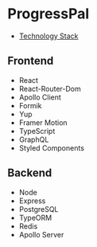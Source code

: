 # ProgressPal

- [Technology Stack](#Front-end)

## Frontend

- React
- React-Router-Dom
- Apollo Client
- Formik
- Yup
- Framer Motion
- TypeScript
- GraphQL
- Styled Components

## Backend

- Node
- Express
- PostgreSQL
- TypeORM
- Redis
- Apollo Server

